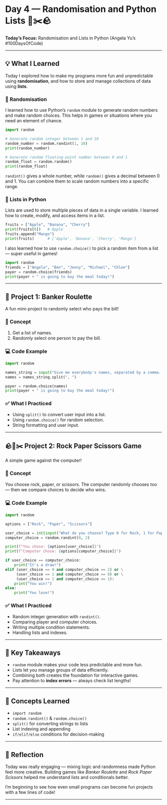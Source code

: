 # Day 4 — Randomisation and Python Lists 🎲✂️🪨

**Today’s Focus:** Randomisation and Lists in Python (Angela Yu’s #100DaysOfCode)

---

## 💡 What I Learned

Today I explored how to make my programs more fun and unpredictable using **randomisation**, and how to store and manage collections of data using **lists**.

### 🔢 Randomisation

I learned how to use Python’s `random` module to generate random numbers and make random choices. This helps in games or situations where you need an element of chance.

```python
import random

# Generate random integer between 1 and 10
random_number = random.randint(1, 10)
print(random_number)

# Generate random floating-point number between 0 and 1
random_float = random.random()
print(random_float)
```

`randint()` gives a whole number, while `random()` gives a decimal between 0 and 1. You can combine them to scale random numbers into a specific range.

### 🧺 Lists in Python

Lists are used to store multiple pieces of data in a single variable. I learned how to create, modify, and access items in a list.

```python
fruits = ["Apple", "Banana", "Cherry"]
print(fruits[0])   # Apple
fruits.append("Mango")
print(fruits)      # ['Apple', 'Banana', 'Cherry', 'Mango']
```

I also learned how to use `random.choice()` to pick a random item from a list — super useful in games!

```python
import random
friends = ["Angela", "Ben", "Jenny", "Michael", "Chloe"]
payer = random.choice(friends)
print(payer + " is going to buy the meal today!")
```

---

## 🏦 Project 1: Banker Roulette

A fun mini-project to randomly select who pays the bill!

### 🧠 Concept

1. Get a list of names.
2. Randomly select one person to pay the bill.

### 💻 Code Example

```python
import random

names_string = input("Give me everybody's names, separated by a comma. ")
names = names_string.split(", ")

payer = random.choice(names)
print(payer + " is going to buy the meal today!")
```

### ✅ What I Practiced

* Using `split()` to convert user input into a list.
* Using `random.choice()` for random selection.
* String formatting and user input.

---

## 🪨📄✂️ Project 2: Rock Paper Scissors Game

A simple game against the computer!

### 🧠 Concept

You choose rock, paper, or scissors. The computer randomly chooses too — then we compare choices to decide who wins.

### 💻 Code Example

```python
import random

options = ["Rock", "Paper", "Scissors"]

user_choice = int(input("What do you choose? Type 0 for Rock, 1 for Paper, or 2 for Scissors.\n"))
computer_choice = random.randint(0, 2)

print(f"You chose: {options[user_choice]}")
print(f"Computer chose: {options[computer_choice]}")

if user_choice == computer_choice:
    print("It's a draw!")
elif (user_choice == 0 and computer_choice == 2) or \
     (user_choice == 1 and computer_choice == 0) or \
     (user_choice == 2 and computer_choice == 1):
    print("You win!")
else:
    print("You lose!")
```

### ✅ What I Practiced

* Random integer generation with `randint()`.
* Comparing player and computer choices.
* Writing multiple condition statements.
* Handling lists and indexes.

---

## 🧭 Key Takeaways

* `random` module makes your code less predictable and more fun.
* Lists let you manage groups of data efficiently.
* Combining both creates the foundation for interactive games.
* Pay attention to **index errors** — always check list lengths!

---

## 🧰 Concepts Learned

* `import random`
* `random.randint()` & `random.choice()`
* `split()` for converting strings to lists
* List indexing and appending
* `if/elif/else` conditions for decision-making

---

## 💬 Reflection

Today was really engaging — mixing logic and randomness made Python feel more creative. Building games like *Banker Roulette* and *Rock Paper Scissors* helped me understand lists and conditionals better.

I’m beginning to see how even small programs can become fun projects with a few lines of code!

---

